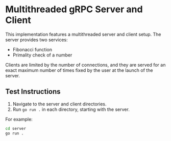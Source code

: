 # Multithreaded gRPC Server and Client

This implementation features a multithreaded server and client setup. The server provides two services:

- Fibonacci function
- Primality check of a number

Clients are limited by the number of connections, and they are served for an exact maximum number of times fixed by the user at the launch of the server.

## Test Instructions

1. Navigate to the server and client directories.
2. Run `go run .` in each directory, starting with the server.

For example:
```bash
cd server
go run .
